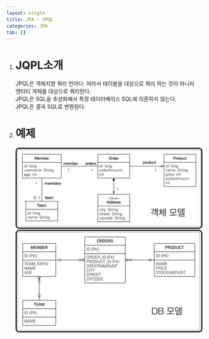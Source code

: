 ```yaml
---
layout: single
title: JPA - JPQL
categories: JPA
tab: []
---
```


1. # JQPL소개
   JPQL은 객체지향 쿼리 언어다. 따라서 테이블을 대상으로 쿼리 하는 것이 아니라 엔티티 개체를 대상으로 쿼리한다.   
   JPQL은 SQL을 추상화해서 특정 테이터베이스 SQL에 의존하지 않는다.   
   JPQL은 결국 SQL로 변환된다.   

1. # 예제
   <img src="../../imgs/jpa/jpql_1.png" style="border:3px solid black;border-radius:9px;width:600px">   
   <img src="../../imgs/jpa/jpql_2.png" style="border:3px solid black;border-radius:9px;width:600px">   

   

